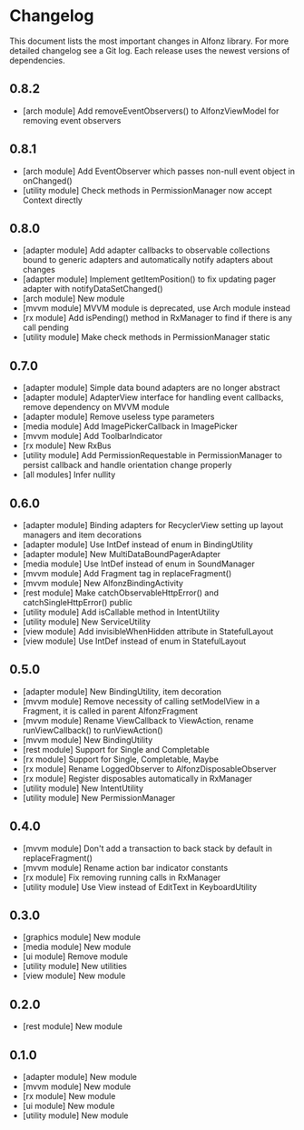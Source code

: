 Changelog
=========

This document lists the most important changes in Alfonz library. For more detailed changelog see a Git log.
Each release uses the newest versions of dependencies.


0.8.2
-----

* [arch module] Add removeEventObservers() to AlfonzViewModel for removing event observers


0.8.1
-----

* [arch module] Add EventObserver which passes non-null event object in onChanged()
* [utility module] Check methods in PermissionManager now accept Context directly


0.8.0
-----

* [adapter module] Add adapter callbacks to observable collections bound to generic adapters and automatically notify adapters about changes
* [adapter module] Implement getItemPosition() to fix updating pager adapter with notifyDataSetChanged()
* [arch module] New module
* [mvvm module] MVVM module is deprecated, use Arch module instead
* [rx module] Add isPending() method in RxManager to find if there is any call pending
* [utility module] Make check methods in PermissionManager static


0.7.0
-----

* [adapter module] Simple data bound adapters are no longer abstract
* [adapter module] AdapterView interface for handling event callbacks, remove dependency on MVVM module
* [adapter module] Remove useless type parameters
* [media module] Add ImagePickerCallback in ImagePicker
* [mvvm module] Add ToolbarIndicator
* [rx module] New RxBus
* [utility module] Add PermissionRequestable in PermissionManager to persist callback and handle orientation change properly
* [all modules] Infer nullity


0.6.0
-----

* [adapter module] Binding adapters for RecyclerView setting up layout managers and item decorations
* [adapter module] Use IntDef instead of enum in BindingUtility
* [adapter module] New MultiDataBoundPagerAdapter
* [media module] Use IntDef instead of enum in SoundManager
* [mvvm module] Add Fragment tag in replaceFragment()
* [mvvm module] New AlfonzBindingActivity
* [rest module] Make catchObservableHttpError() and catchSingleHttpError() public
* [utility module] Add isCallable method in IntentUtility
* [utility module] New ServiceUtility
* [view module] Add invisibleWhenHidden attribute in StatefulLayout
* [view module] Use IntDef instead of enum in StatefulLayout


0.5.0
-----

* [adapter module] New BindingUtility, item decoration
* [mvvm module] Remove necessity of calling setModelView in a Fragment, it is called in parent AlfonzFragment
* [mvvm module] Rename ViewCallback to ViewAction, rename runViewCallback() to runViewAction()
* [mvvm module] New BindingUtility
* [rest module] Support for Single and Completable
* [rx module] Support for Single, Completable, Maybe
* [rx module] Rename LoggedObserver to AlfonzDisposableObserver
* [rx module] Register disposables automatically in RxManager
* [utility module] New IntentUtility
* [utility module] New PermissionManager


0.4.0
-----

* [mvvm module] Don't add a transaction to back stack by default in replaceFragment()
* [mvvm module] Rename action bar indicator constants
* [rx module] Fix removing running calls in RxManager
* [utility module] Use View instead of EditText in KeyboardUtility


0.3.0
-----

* [graphics module] New module
* [media module] New module
* [ui module] Remove module
* [utility module] New utilities
* [view module] New module


0.2.0
-----

* [rest module] New module


0.1.0
-----

* [adapter module] New module
* [mvvm module] New module
* [rx module] New module
* [ui module] New module
* [utility module] New module
